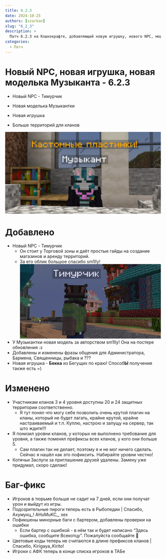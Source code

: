 ```yaml
---
title: 6.2.3
date: 2024-10-25
authors: [szarkan]
slug: "6_2_3"
description: >
  Патч 6.2.3 на Кошкокрафте, добавляющий новую игрушку, нового NPC, модельку для NPC и прочее!
categories:
  - Патч
---
```


# Новый NPC, новая игрушка, новая моделька Музыканта - 6.2.3

- Новый NPC - Тимурчик

- Новая моделька Музыкантки

- Новая игрушка

- Больше территорий для кланов

![Новая моделька Музыкантки](/assets/updates/6_2_3/preview.png)

<!-- more -->

# Добавлено

- Новый NPC - Тимурчик
    - Он стоит у Торговой зоны и даёт простые гайды на создание магазинов и аренду территорий.
    - За его облик большое спасибо sm1lly!
    ![Тимурчик](../../assets/updates/6_2_3/timur.png)
- У Музыкантки новая модель за авторством sm1lly! Она на постере обновления :з
- Добавлены и изменены фразы общения для Администратора, Бармена, Священницы, рыбака и ???
- Новая игрушка - **Бекка** из Бегущих по краю! Способ**Ы** получения также есть =)

# Изменено

- Участникам кланов 3 и 4 уровня доступны 20 и 24 защитных территории соответственно.
    - Я тут понял что могу себе позволить очень крутой плагин на кланы, который не будет лагать, крайне крутой, крайне настраиваемый и т.п. Куплю, настрою и запущу на сервер, так што ждите!!!
- Я понизил уровни кланов, у которых не выполнено требование для уровня, а также поменял префиксы всех кланов, у кого они больше 5.
    - Сам плагин так не делает, поэтому я и не мог ничего сделать. Сейчас я нашёл как это пофиксить. Набирайте уровни честно!
- Котячьи Заслуги за приглашение друзей удалены. Замену уже придумал, скоро сделаю!

# Баг-фикс

- Игроков в тюрьме больше не садит на 7 дней, если они получат урон и выйдут из игры.
- Подозрительные пироги теперь есть в Рыбопедии | Спасибо, Ахумукц_! <span class="spoiler">AHuMuKC_, хех</span>
- Пофикшены минорные баги с бартером, добавлены проверки на ошибки
    - Если бартер с ошибкой - в нём так и будет написано “Здесь ошибка, сообщите Всекотцу”. Пожалуйста сообщайте 🙂
- Цветовые коды теперь не считаются в длине префиксов кланов | Спасибо, Kirigaya_Kirito!
- Игроки с АФК теперь в конце списка игроков в ТАБе